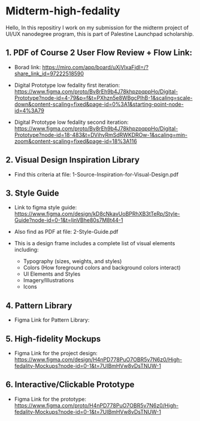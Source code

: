 # Midterm-high-fedality

Hello, 
In this repositiry I work on my submission for the midterm project of UI/UX nanodegree program, this is part of Palestine Launchpad scholarship.

## 1. PDF of Course 2 User Flow Review + Flow Link:

- Borad link: https://miro.com/app/board/uXjVIxaFjdI=/?share_link_id=97222518590 

- Digital Prototype low fedality first iteration: https://www.figma.com/proto/Bv8rEh9b4J78khpzpqppHo/Digital-Prototype?node-id=4-79&p=f&t=PXhzn5e8WBgcPlhB-1&scaling=scale-down&content-scaling=fixed&page-id=0%3A1&starting-point-node-id=4%3A79 

- Digital Prototype low fedality second iteration: https://www.figma.com/proto/Bv8rEh9b4J78khpzpqppHo/Digital-Prototype?node-id=18-483&t=DVihyRmSdRWKDROw-1&scaling=min-zoom&content-scaling=fixed&page-id=18%3A116

## 2. Visual Design Inspiration Library

- Find this criteria at file: 1-Source-Inspiration-for-Visual-Design.pdf 

## 3. Style Guide

- Link to figma style guide: https://www.figma.com/design/kD8cNkavUoBPRhXB3tTeRp/Style-Guide?node-id=0-1&t=IjnVBhe80s7M8t44-1

- Also find as PDF at file: 2-Style-Guide.pdf

- This is a design frame includes a complete list of visual elements including:
    - Typography (sizes, weights, and styles)
    - Colors (How foreground colors and background colors interact)
    - UI Elements and Styles
    - Imagery/Illustrations
    - Icons

## 4. Pattern Library

- Figma Link for Pattern Library: 

## 5. High-fidelity Mockups

- Figma Link for the project design:  https://www.figma.com/design/H4nPD778PuO7OBR5v7N6z0/High-fedality-Mockups?node-id=0-1&t=7UIBmHVw8vDsTNUW-1

## 6. Interactive/Clickable Prototype

- Figma Link for the prototype: https://www.figma.com/proto/H4nPD778PuO7OBR5v7N6z0/High-fedality-Mockups?node-id=0-1&t=7UIBmHVw8vDsTNUW-1
